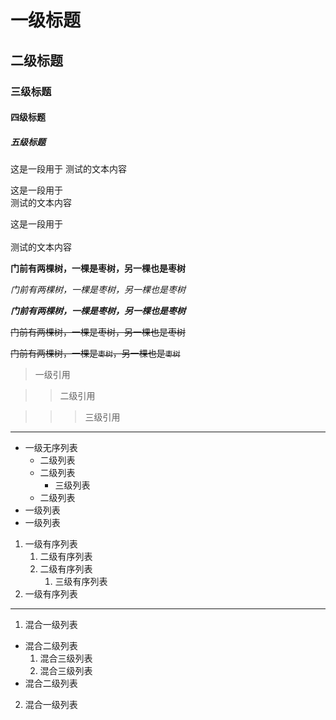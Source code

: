 # 一级标题
## 二级标题
### 三级标题
#### 四级标题
##### 五级标题

这是一段用于
测试的文本内容

这是一段用于<br>测试的文本内容

这是一段用于<br><br>测试的文本内容

**门前有两棵树，一棵是枣树，另一棵也是枣树**

*门前有两棵树，一棵是枣树，另一棵也是枣树*

***门前有两棵树，一棵是枣树，另一棵也是枣树***

~~门前有两棵树，一棵是枣树，另一棵也是枣树~~

~~门前有两棵树，一棵是`枣树`，另一棵也是`枣树`~~


> 一级引用

>> 二级引用

>>> 三级引用

*****

* 一级无序列表
  * 二级列表
  * 二级列表
    * 三级列表
  * 二级列表
* 一级列表
* 一级列表

1. 一级有序列表
   1. 二级有序列表
   2. 二级有序列表
      1. 三级有序列表
2. 一级有序列表
---


1. 混合一级列表
  * 混合二级列表
    1. 混合三级列表
    2. 混合三级列表
  * 混合二级列表
2. 混合一级列表


